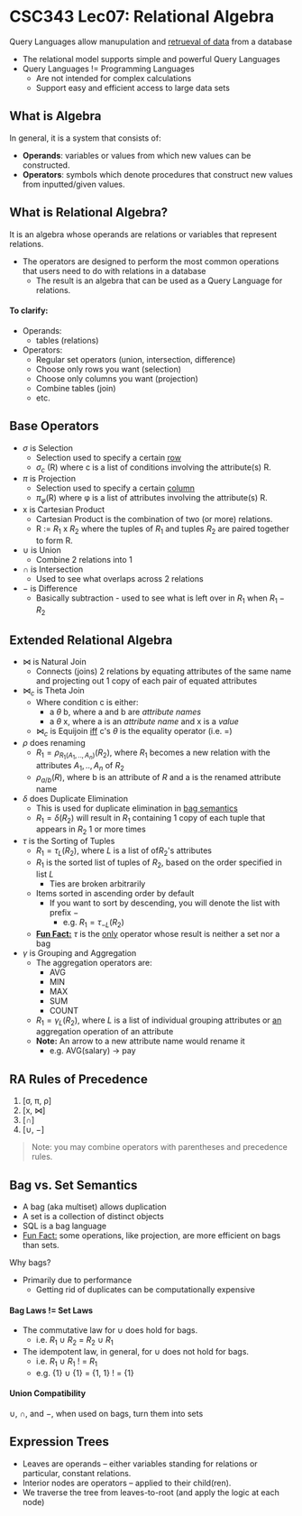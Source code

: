 # CSC343 Lec07: Relational Algebra

Query Languages allow manupulation and <u>retrueval of data</u> from a database
* The relational model supports simple and powerful Query Languages
* Query Languages != Programming Languages
    * Are not intended for complex calculations
    * Support easy and efficient access to large data sets

## What is Algebra
In general, it is a system that consists of:
* **Operands**: variables or values from which new values can be
constructed.
* **Operators**: symbols which denote procedures that construct
new values from inputted/given values.

## What is Relational Algebra?
It is an algebra whose operands are relations or variables that represent relations.
* The operators are designed to perform the most common
operations that users need to do with relations in a database
    * The result is an algebra that can be used as a Query Language for relations.

#### To clarify:
* Operands: 
    * tables (relations)
* Operators:
    * Regular set operators (union, intersection, difference)
    * Choose only rows you want (selection)
    * Choose only columns you want (projection)
    * Combine tables (join)
    * etc.

## Base Operators 
* $σ$ is Selection
    * Selection used to specify a certain <u>row</u>
    * $σ_c$ (R) where c is a list of conditions involving the attribute(s) R.
* $π$ is Projection
    * Selection used to specify a certain <u>column</u>
    * $π_φ$(R) where φ is a list of attributes involving the attribute(s) R.
* x is Cartesian Product
    * Cartesian Product is the combination of two (or more) relations.
    * R := $R_1$ x $R_2$ where the tuples of $R_1$ and tuples $R_2$ are paired together to form R.
* $∪$ is Union
    * Combine 2 relations into 1
* $∩$ is Intersection
    * Used to see what overlaps across 2 relations
* $−$ is Difference
    * Basically subtraction - used to see what is left over in $R_1$ when $R_1 - R_2$   
  
## Extended Relational Algebra
* $⋈$ is Natural Join
    * Connects (joins) 2 relations by equating attributes of the same name and projecting out 1 copy of each pair of equated attributes
* $⋈_c$ is Theta Join
    * Where condition c is either:
        * a $θ$ b, where a and b are *attribute names*
        * a $θ$ x, where a is an *attribute name* and x is a *value*
    * $⋈_c$ is Equijoin <u>iff</u> c's $θ$ is the equality operator (i.e. $=$)
* $ρ$ does renaming
    * $R_1 = ρ_{R_1(A_1,..,A_n)}(R_2)$, where $R_1$ becomes a new relation with the attributes $A_1,..,A_n$ of $R_2$
    * $ρ_{a/b}(R)$, where b is an attribute of $R$ and a is the renamed attribute name
* $δ$ does Duplicate Elimination
    * This is used for duplicate elimination in <u>bag semantics</u>
    * $R_1 = δ(R_2)$ will result in $R_1$ containing 1 copy of each tuple that appears in $R_2$ 1 or more times
*  $τ$ is the Sorting of Tuples
    * $R_1 = τ_L(R_2)$, where $L$ is a list of of$R_2$'s attributes
    * $R_1$ is the sorted list of tuples of $R_2$, based on the order specified in list $L$
        * Ties are broken arbitrarily
    * Items sorted in ascending order by default
        * If you want to sort by descending, you will denote the list with prefix $-$
            * e.g. $R_1 = τ_{-L}(R_2)$
    * <u>**Fun Fact:**</u> $τ$ is the <u>only</u> operator whose result is neither a set nor a bag
* $γ$ is Grouping and Aggregation
    * The aggregation operators are:
        * AVG
        * MIN
        * MAX
        * SUM
        * COUNT
    * $R_1 = γ_L(R_2)$, where $L$ is a list of individual grouping attributes or <u>an</u> aggregation operation of an attribute
    * **Note:** An arrow to a new attribute name would rename it
        * e.g. AVG(salary) → pay

## RA Rules of Precedence
1. [σ, π, ρ]
2. [x, ⋈]
3. [∩]
4. [∪, −]

> Note: you may combine operators with parentheses and precedence rules.

## Bag vs. Set Semantics
* A bag (aka multiset) allows duplication
* A set is a collection of distinct objects
* SQL is a bag language
* <u>Fun Fact:</u> some operations, like projection, are more efficient on bags than sets.

Why bags?
* Primarily due to performance
    * Getting rid of duplicates can be computationally expensive

#### Bag Laws != Set Laws

* The commutative law for ∪ does hold for bags.
    * i.e. $R_1$ ∪ $R_2$ = $R_2$ ∪ $R_1$
* The idempotent law, in general, for ∪ does not hold for bags.
    * i.e. $R_1$ ∪ $R_1$ ! = $R_1$
    * e.g. {1} ∪ {1} = {1, 1} ! = {1}

#### Union Compatibility
∪, ∩, and −, when used on bags, turn them into sets

## Expression Trees
* Leaves are operands – either variables standing for relations or particular, constant relations.
* Interior nodes are operators – applied to their child(ren).
* We traverse the tree from leaves-to-root (and apply the logic at each node)

